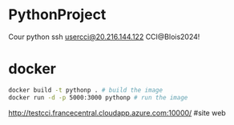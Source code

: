 # PythonProject
Cour python
ssh usercci@20.216.144.122 <!-- connexion -->
CCI@Blois2024! <!-- password -->

# docker
```bash
docker build -t pythonp . # build the image
docker run -d -p 5000:3000 pythonp # run the image
```
http://testcci.francecentral.cloudapp.azure.com:10000/ #site web